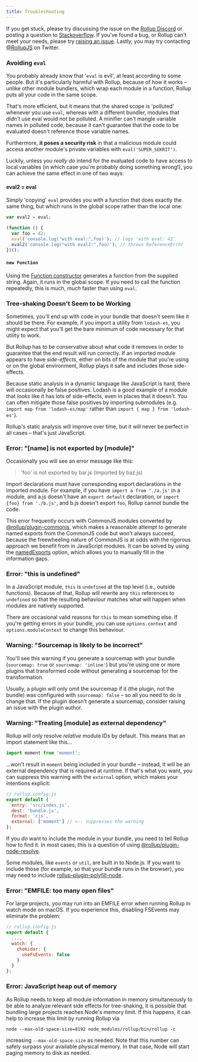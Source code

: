```yaml
---
title: Troubleshooting
---
```


If you get stuck, please try discussing the issue on the [Rollup Discord](https://is.gd/rollup_chat) or posting a question to [Stackoverflow](https://stackoverflow.com/questions/tagged/rollupjs). If you've found a bug, or Rollup can't meet your needs, please try [raising an issue](https://github.com/rollup/rollup/issues). Lastly, you may try contacting [@RollupJS](https://twitter.com/RollupJS) on Twitter.

### Avoiding `eval`

You probably already know that '`eval` is evil', at least according to some people. But it's particularly harmful with Rollup, because of how it works – unlike other module bundlers, which wrap each module in a function, Rollup puts all your code in the same scope.

That's more efficient, but it means that the shared scope is 'polluted' whenever you use `eval`, whereas with a different bundler, modules that _didn't_ use eval would not be polluted. A minifier can't mangle variable names in polluted code, because it can't guarantee that the code to be evaluated doesn't reference those variable names.

Furthermore, **it poses a security risk** in that a malicious module could access another module's private variables with `eval('SUPER_SEKRIT')`.

Luckily, unless you _really do_ intend for the evaluated code to have access to local variables (in which case you're probably doing something wrong!), you can achieve the same effect in one of two ways:

#### eval2 = eval

Simply 'copying' `eval` provides you with a function that does exactly the same thing, but which runs in the global scope rather than the local one:

```js
var eval2 = eval;

(function () {
  var foo = 42;
  eval('console.log("with eval:",foo)'); // logs 'with eval: 42'
  eval2('console.log("with eval2:",foo)'); // throws ReferenceError
})();
```

#### `new Function`

Using the [Function constructor](https://developer.mozilla.org/en-US/docs/Web/JavaScript/Reference/Global_Objects/Function) generates a function from the supplied string. Again, it runs in the global scope. If you need to call the function repeatedly, this is much, _much_ faster than using `eval`.

### Tree-shaking Doesn't Seem to be Working

Sometimes, you'll end up with code in your bundle that doesn't seem like it should be there. For example, if you import a utility from `lodash-es`, you might expect that you'll get the bare minimum of code necessary for that utility to work.

But Rollup has to be conservative about what code it removes in order to guarantee that the end result will run correctly. If an imported module appears to have _side-effects_, either on bits of the module that you're using or on the global environment, Rollup plays it safe and includes those side-effects.

Because static analysis in a dynamic language like JavaScript is hard, there will occasionally be false positives. Lodash is a good example of a module that _looks_ like it has lots of side-effects, even in places that it doesn't. You can often mitigate those false positives by importing submodules (e.g. `import map from 'lodash-es/map'` rather than `import { map } from 'lodash-es'`).

Rollup's static analysis will improve over time, but it will never be perfect in all cases – that's just JavaScript.

### Error: "[name] is not exported by [module]"

Occasionally you will see an error message like this:

> 'foo' is not exported by bar.js (imported by baz.js)

Import declarations must have corresponding export declarations in the imported module. For example, if you have `import a from './a.js'` in a module, and a.js doesn't have an `export default` declaration, or `import {foo} from './b.js'`, and b.js doesn't export `foo`, Rollup cannot bundle the code.

This error frequently occurs with CommonJS modules converted by [@rollup/plugin-commonjs](https://github.com/rollup/plugins/tree/master/packages/commonjs), which makes a reasonable attempt to generate named exports from the CommonJS code but won't always succeed, because the freewheeling nature of CommonJS is at odds with the rigorous approach we benefit from in JavaScript modules. It can be solved by using the [namedExports](https://github.com/rollup/plugins/tree/master/packages/commonjs#custom-named-exports) option, which allows you to manually fill in the information gaps.

### Error: "this is undefined"

In a JavaScript module, `this` is `undefined` at the top level (i.e., outside functions). Because of that, Rollup will rewrite any `this` references to `undefined` so that the resulting behaviour matches what will happen when modules are natively supported.

There are occasional valid reasons for `this` to mean something else. If you're getting errors in your bundle, you can use `options.context` and `options.moduleContext` to change this behaviour.

### Warning: "Sourcemap is likely to be incorrect"

You'll see this warning if you generate a sourcemap with your bundle (`sourcemap: true` or `sourcemap: 'inline'`) but you're using one or more plugins that transformed code without generating a sourcemap for the transformation.

Usually, a plugin will only omit the sourcemap if it (the plugin, not the bundle) was configured with `sourcemap: false` – so all you need to do is change that. If the plugin doesn't generate a sourcemap, consider raising an issue with the plugin author.

### Warning: "Treating [module] as external dependency"

Rollup will only resolve _relative_ module IDs by default. This means that an import statement like this…

```js
import moment from 'moment';
```

…won't result in `moment` being included in your bundle – instead, it will be an external dependency that is required at runtime. If that's what you want, you can suppress this warning with the `external` option, which makes your intentions explicit:

```js
// rollup.config.js
export default {
  entry: 'src/index.js',
  dest: 'bundle.js',
  format: 'cjs',
  external: ['moment'] // <-- suppresses the warning
};
```

If you _do_ want to include the module in your bundle, you need to tell Rollup how to find it. In most cases, this is a question of using [@rollup/plugin-node-resolve](https://github.com/rollup/plugins/tree/master/packages/node-resolve).

Some modules, like `events` or `util`, are built in to Node.js. If you want to include those (for example, so that your bundle runs in the browser), you may need to include [rollup-plugin-polyfill-node](https://github.com/snowpackjs/rollup-plugin-polyfill-node).

### Error: "EMFILE: too many open files"

For large projects, you may run into an EMFILE error when running Rollup in watch mode on macOS. If you experience this, disabling FSEvents may eliminate the problem:

```js
// rollup.config.js
export default {
  ...,
  watch: {
    chokidar: {
      useFsEvents: false
    }
  }
};
```

### Error: JavaScript heap out of memory

As Rollup needs to keep all module information in memory simultaneously to be able to analyze relevant side effects for tree-shaking, it is possible that bundling large projects reaches Node's memory limit. If this happens, it can help to increase this limit by running Rollup via

```shell
node --max-old-space-size=8192 node_modules/rollup/bin/rollup -c
```

increasing `--max-old-space-size` as needed. Note that this number can safely surpass your available physical memory. In that case, Node will start paging memory to disk as needed.
